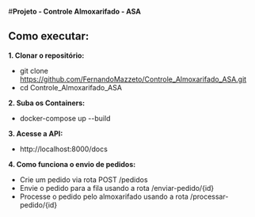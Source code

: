 #**Projeto - Controle Almoxarifado - ASA**
## Como executar:
**1. Clonar o repositório:**
- git clone https://github.com/FernandoMazzeto/Controle_Almoxarifado_ASA.git
- cd Controle_Almoxarifado_ASA
  
**2. Suba os Containers:**
- docker-compose up --build

**3. Acesse a API:**
- http://localhost:8000/docs

**4. Como funciona o envio de pedidos:**
- Crie um pedido via rota POST /pedidos
- Envie o pedido para a fila usando a rota /enviar-pedido/{id}
- Processe o pedido pelo almoxarifado usando a rota /processar-pedido/{id}
